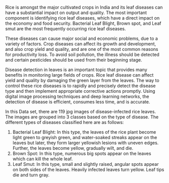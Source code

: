 Rice is amongst the major cultivated crops in India and its leaf diseases can have a substantial impact on output and quality. The most important component is identifying rice leaf diseases, which have a direct impact on the economy and food security. Bacterial Leaf Blight, Brown spot, and Leaf smut are the most frequently occurring rice leaf diseases.

These diseases can cause major social and economic problems, due to a variety of factors. Crop diseases can affect its growth and development, and also crop yield and quality, and are one of the most common reasons for productivity loss. To avoid soil pollution, the illness should be detected and certain pesticides should be used from their beginning stage.

Disease detection in leaves is an important topic that provides many benefits in monitoring large fields of crops. Rice leaf disease can affect yield and quality by damaging the green layer from the leaves. The way to control these rice diseases is to rapidly and precisely detect the disease type and then implement appropriate corrective actions promptly. Using digital image processing techniques and deep learning networks, the detection of disease is efficient, consumes less time, and is accurate.

In this Data set, there are 119 jpg images of disease-infected rice leaves. The images are grouped into 3 classes based on the type of disease. The different types of diseases classified here are as follows:

1. Bacterial Leaf Blight: In this type, the leaves of the rice plant become light green to greyish green, and water-soaked streaks appear on the leaves but later, they form larger yellowish lesions with uneven edges. Further, the leaves become yellow, gradually wilt, and die.
2. Brown Spot: In this type, numerous big spots appear on the leaves which can kill the whole leaf.
3. Leaf Smut: In this type, small and slightly raised, angular spots appear on both sides of the leaves. Heavily infected leaves turn yellow. Leaf tips die and turn gray.
